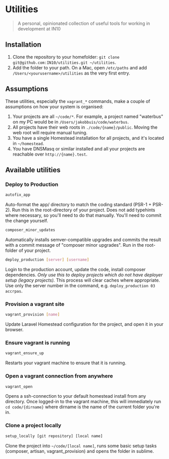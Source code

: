 # Utilities
> A personal, opinionated collection of useful tools for working in development at IN10

## Installation
1. Clone the repository to your homefolder: `git clone git@github.com:IN10/utilities.git ~/utilities`.
1. Add the folder to your path. On a Mac, open `/etc/paths` and add `/Users/<yourusername>/utilities` as the very first entry.

## Assumptions
These utilities, especially the `vagrant_*` commands, make a couple of assumptions on how your system is organised:
1. Your projects are all `~/code/*`. For example, a project named "waterbus" on my PC would be in `/Users/jakobbuis/code/waterbus`.
1. All projects have their web roots in `./code/{name}/public`. Moving the web root will require manual tuning.
1. You have a single Homestead installation for all projects, and it's located in `~/homestead`.
1. You have DNSMasq or similar installed and all your projects are reachable over `http://{name}.test`.

## Available utilities

### Deploy to Production
```bash
autofix_app
```
Auto-format the app/ directory to match the coding standard (PSR-1 + PSR-2). Run this in the root-directory of your project. Does not add typehints where necessary, so you'll need to do that manually. You'll need to commit the change yourself.

```bash
composer_minor_updates
```
Automatically installs semver-compatible upgrades and commits the result with a commit message of "composer minor upgrades". Run in the root-folder of your project.

```bash
deploy_production [server] [username]
```
Login to the production account, update the code, install composer dependencies. *Only use this to deploy projects which do not have deployer setup (legacy projects).* This process will clear caches where appropriate. Use only the server number in the command, e.g. `deploy_production 03 accrpas`.

### Provision a vagrant site
```bash
vagrant_provision [name]
```
Update Laravel Homestead configuration for the project, and open it in your browser.

### Ensure vagrant is running
```bash
vagrant_ensure_up
```
Restarts your vagrant machine to ensure that it is running.

### Open a vagrant connection from anywhere
```bash
vagrant_open
```
Opens a ssh-connection to your default homestead install from any directory. Once logged-in to the vagrant machine, this will immediately run `cd code/{dirname}` where dirname is the name of the current folder you're in.

### Clone a project locally
```bash
setup_locally [git repository] [local name]
```
Clone the project into `~/code/[local name]`, runs some basic setup tasks (composer, artisan, vagrant_provision) and opens the folder in sublime.
